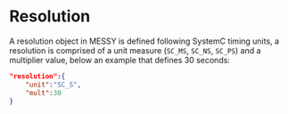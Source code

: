 # Resolution

A resolution object in MESSY is defined following SystemC timing units, a resolution is comprised of a unit measure (`SC_MS`, `SC_NS`, `SC_PS`) and a multiplier value, below an example that defines 30 seconds:

```JSON
"resolution":{
    "unit":"SC_S",
    "mult":30
}
```